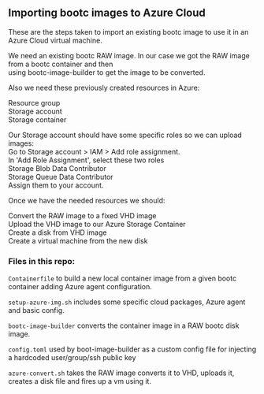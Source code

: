 ## Importing bootc images to Azure Cloud
These are the steps taken to import an existing bootc image to use it in an Azure Cloud virtual machine.  
  
We need an existing bootc RAW image. In our case we got the RAW image from a bootc container and then  
using bootc-image-builder to get the image to be converted.  

Also we need these previously created resources in Azure:  

Resource group  
Storage account  
Storage container  

Our Storage account should have some specific roles so we can upload images:  
Go to Storage account > IAM > Add role assignment.  
In 'Add Role Assignment', select these two roles  
Storage Blob Data Contributor  
Storage Queue Data Contributor  
Assign them to your account.  

Once we have the needed resources we should:  
 
Convert the RAW image to a fixed VHD image  
Upload the VHD image to our Azure Storage Container  
Create a disk from VHD image  
Create a virtual machine from the new disk  

### Files in this repo:  
`Containerfile` to build a new local container image from a given bootc container adding Azure agent configuration.

`setup-azure-img.sh` includes some specific cloud packages, Azure agent and basic config.

`bootc-image-builder` converts the container image in a RAW bootc disk image.

`config.toml` used by boot-image-builder as a custom config file for injecting a hardcoded user/group/ssh public key

`azure-convert.sh` takes the RAW image converts it to VHD, uploads it, creates a disk file and fires up a vm using it.



